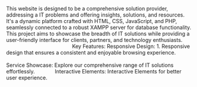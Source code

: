 This website is designed to be a comprehensive solution provider, addressing a IT problems and offering insights, solutions, and resources. It's a dynamic platform crafted with HTML, CSS, JavaScript, and PHP, seamlessly connected to a robust XAMPP server for database functionality. This project aims to showcase the breadth of IT solutions while providing a user-friendly interface for clients, partners, and technology enthusiasts.                                
Key Features: Responsive Design: 1. Responsive design that ensures a consistent and enjoyable browsing experience.                      
Service Showcase: Explore our comprehensive range of IT solutions effortlessly.           
Interactive Elements: Interactive Elements for better user experience.
